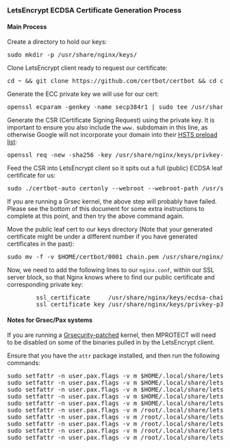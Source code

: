 ### LetsEncrypt ECDSA Certificate Generation Process

#### Main Process
Create a directory to hold our keys:
<pre>sudo mkdir -p /usr/share/nginx/keys/</pre>

Clone LetsEncrypt client ready to request our certificate:
<pre>cd ~ && git clone https://github.com/certbot/certbot && cd certbot</pre>

Generate the ECC private key we will use for our cert:
<pre>openssl ecparam -genkey -name secp384r1 | sudo tee /usr/share/nginx/keys/privkey-p384.pem</pre>

Generate the CSR (Certificate Signing Request) using the private key. It is important to ensure you also include the `www.` subdomain in this line, as otherwise Google will not incorporate your domain into their [HSTS preload list](https://hstspreload.appspot.com):
<pre>openssl req -new -sha256 -key /usr/share/nginx/keys/privkey-p384.pem -subj "/CN=cryptopartynewcastle.org" -reqexts SAN -config <(cat /etc/ssl/openssl.cnf <(printf "[SAN]\nsubjectAltName=DNS:cryptopartynewcastle.org,DNS:www.cryptopartynewcastle.org")) -outform der -out csr-p384.der && sudo cp -f -v csr-p384.der /usr/share/nginx/keys/csr-p384.der</pre>

Feed the CSR into LetsEncrypt client so it spits out a full (public) ECDSA leaf certificate for us:
<pre>sudo ./certbot-auto certonly --webroot --webroot-path /usr/share/nginx/html --email alex@alexhaydock.co.uk --csr /usr/share/nginx/keys/csr-p384.der --renew-by-default --agree-tos</pre>

If you are running a Grsec kernel, the above step will probably have failed. Please see the bottom of this document for some extra instructions to complete at this point, and then try the above command again.

Move the public leaf cert to our keys directory (Note that your generated certificate might be under a different number if you have generated certificates in the past):
<pre>sudo mv -f -v $HOME/certbot/0001_chain.pem /usr/share/nginx/keys/ecdsa-chain.pem</pre>

Now, we need to add the following lines to our `nginx.conf`, within our SSL server block, so that Nginx knows where to find our public certificate and corresponding private key:
<pre>
		ssl_certificate		/usr/share/nginx/keys/ecdsa-chain.pem;
		ssl_certificate_key	/usr/share/nginx/keys/privkey-p384.pem;
</pre>


#### Notes for Grsec/Pax systems
If you are running a [Grsecurity-patched](https://grsecurity.net/) kernel, then MPROTECT will need to be disabled on some of the binaries pulled in by the LetsEncrypt client.

Ensure that you have the `attr` package installed, and then run the following commands:
<pre>
sudo setfattr -n user.pax.flags -v m $HOME/.local/share/letsencrypt/bin/letsencrypt
sudo setfattr -n user.pax.flags -v m $HOME/.local/share/letsencrypt/bin/pip
sudo setfattr -n user.pax.flags -v m $HOME/.local/share/letsencrypt/bin/pip2
sudo setfattr -n user.pax.flags -v m $HOME/.local/share/letsencrypt/bin/pip2.7
sudo setfattr -n user.pax.flags -v m $HOME/.local/share/letsencrypt/bin/python2.7
sudo setfattr -n user.pax.flags -v m /root/.local/share/letsencrypt/bin/letsencrypt
sudo setfattr -n user.pax.flags -v m /root/.local/share/letsencrypt/bin/pip
sudo setfattr -n user.pax.flags -v m /root/.local/share/letsencrypt/bin/pip2
sudo setfattr -n user.pax.flags -v m /root/.local/share/letsencrypt/bin/pip2.7
sudo setfattr -n user.pax.flags -v m /root/.local/share/letsencrypt/bin/python2.7
</pre>
